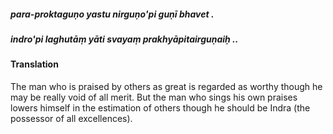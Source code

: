 ##### para-proktaguṇo yastu nirguṇo'pi guṇī bhavet .
##### indro'pi laghutāṃ yāti svayaṃ prakhyāpitairguṇaiḥ ..

#### Translation

The man who is praised by others as great is regarded as worthy though he may be really void of all merit. But the man who sings his own praises lowers himself in the estimation of others though he should be Indra (the possessor of all excellences).